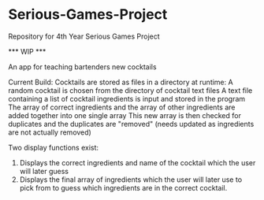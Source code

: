 # Serious-Games-Project
Repository for 4th Year Serious Games Project


  *** WIP ***

An app for teaching bartenders new cocktails

Current Build:
Cocktails are stored as files in a directory
at runtime:
 A random cocktail is chosen from the directory of cocktail text files
 A text file containing a list of cocktail ingredients is input and stored in the program
 The array of correct ingredients and the array of other ingredients are added together into one single array
 This new array is then checked for duplicates and the duplicates are "removed" (needs updated as ingredients are not actually removed)
 
Two display functions exist:
 1. Displays the correct ingredients and name of the cocktail which the user will later guess
 2. Displays the final array of ingredients which the user will later use to pick from to guess which ingredients are in the correct           cocktail.

